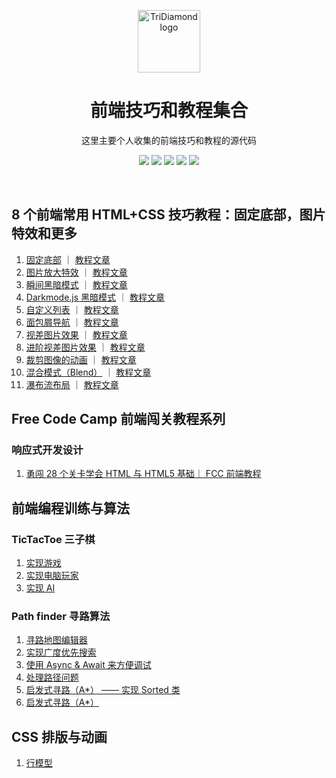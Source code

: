 <p align="center"><a href="https://tridiamond.tech" target="_blank" rel="noopener noreferrer"><img width="100" src="https://img-blog.csdnimg.cn/20200930013332450.png" alt="TriDiamond logo"></a></p>

<h1 align="center">前端技巧和教程集合</h1>

<div align="center">

这里主要个人收集的前端技巧和教程的源代码

  <p align="center">
    <img src="https://img.shields.io/github/issues/TriDiamond/frontend-tutorials">
    <img src="https://img.shields.io/github/forks/TriDiamond/frontend-tutorials">
    <img src="https://img.shields.io/github/stars/TriDiamond/frontend-tutorials">
    <img src="https://img.shields.io/github/last-commit/TriDiamond/frontend-tutorials">
    <img src="https://img.shields.io/github/license/TriDiamond/frontend-tutorials">
  </p>

</div>

<br>

## 8 个前端常用 HTML+CSS 技巧教程：固定底部，图片特效和更多

1. [固定底部](http://tridiamond.tech/frontend-tutorials/tricks/stickyFooter/) ｜ [教程文章](https://tridiamond.blog.csdn.net/article/details/105222289)
2. [图片放大特效](http://tridiamond.tech/frontend-tutorials/tricks/zoomOnHoverImage/) ｜ [教程文章](https://tridiamond.blog.csdn.net/article/details/105222289)
3. [瞬间黑暗模式](http://tridiamond.tech/frontend-tutorials/tricks/instantDarkMode/instantDark/) ｜ [教程文章](https://tridiamond.blog.csdn.net/article/details/105222289)
4. [Darkmode.js 黑暗模式](http://tridiamond.tech/frontend-tutorials/tricks/instantDarkMode/darkmodeJs/) ｜ [教程文章](https://tridiamond.blog.csdn.net/article/details/105222289)
5. [自定义列表](http://tridiamond.tech/frontend-tutorials/tricks/customBulletPoint/) ｜ [教程文章](https://tridiamond.blog.csdn.net/article/details/105222289)
6. [面包屑导航](http://tridiamond.tech/frontend-tutorials/tricks/breadcrums/) ｜ [教程文章](https://tridiamond.blog.csdn.net/article/details/105222289)
7. [视差图片效果](http://tridiamond.tech/frontend-tutorials/tricks/parallaxImages/) ｜ [教程文章](https://tridiamond.blog.csdn.net/article/details/105222289)
8. [进阶视差图片效果](http://tridiamond.tech/frontend-tutorials/tricks/advanceParallaxImages/) ｜ [教程文章](https://tridiamond.blog.csdn.net/article/details/105222289)
9. [裁剪图像的动画](http://tridiamond.tech/frontend-tutorials/tricks/cropImage/) ｜ [教程文章](https://tridiamond.blog.csdn.net/article/details/105222289)
10. [混合模式（Blend）](http://tridiamond.tech/frontend-tutorials/tricks/blendMode/) ｜ [教程文章](https://tridiamond.blog.csdn.net/article/details/105222289)
11. [瀑布流布局](http://tridiamond.tech/frontend-tutorials/tricks/waterfall/) ｜ [教程文章](https://tridiamond.blog.csdn.net/article/details/105222289)

## Free Code Camp 前端闯关教程系列

### 响应式开发设计

1. [勇闯 28 个关卡学会 HTML 与 HTML5 基础｜ FCC 前端教程](https://tridiamond.blog.csdn.net/article/details/105915758)

## 前端编程训练与算法

### TicTacToe 三子棋

1. [实现游戏](http://tridiamond.tech/frontend-tutorials/exercises/tic-tac-toe/tic-tac-toe.html)
2. [实现电脑玩家](http://tridiamond.tech/frontend-tutorials/exercises/tic-tac-toe/tic-tac-toe-computer.html)
3. [实现 AI](http://tridiamond.tech/frontend-tutorials/exercises/tic-tac-toe/tic-tac-toe-ai.html)

### Path finder 寻路算法

1. [寻路地图编辑器](http://tridiamond.tech/frontend-tutorials/exercises/path-finder/1-map-editor.html)
2. [实现广度优先搜索](http://tridiamond.tech/frontend-tutorials/exercises/path-finder/2-map-path.html)
3. [使用 Async & Await 来方便调试](http://tridiamond.tech/frontend-tutorials/exercises/path-finder/3-map-search-async.html)
4. [处理路径问题](http://tridiamond.tech/frontend-tutorials/exercises/path-finder/4-map-find-path.html)
5. [启发式寻路（A\*） —— 实现 Sorted 类](http://tridiamond.tech/frontend-tutorials/exercises/path-finder/5-map-sort-class.html)
6. [启发式寻路（A\*）](http://tridiamond.tech/frontend-tutorials/exercises/path-finder/6-map-best-path.html)

## CSS 排版与动画

1. [行模型](https://tridiamond.tech/frontend-tutorials/css-tutorials/layouts/inline-model.html)
